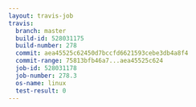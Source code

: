 ```yaml
---
layout: travis-job
travis:
  branch: master
  build-id: 528031175
  build-number: 278
  commit: aea45525c62450d7bccfd6621593cebe3db4a8f4
  commit-range: 75813bfb46a7...aea45525c624
  job-id: 528031178
  job-number: 278.3
  os-name: linux
  test-result: 0
---
```

